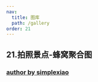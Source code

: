 ```yaml
---
nav:
  title: 图库
  path: /gallery
order: 21
---
```


## 21.拍照景点-蜂窝聚合图

### [author by simplexiao](https://github.com/simplexiao)

<code src= './photo_hotmap/index.tsx'>
